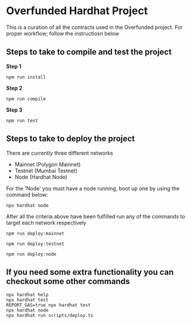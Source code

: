 # Overfunded Hardhat Project
This is a curation of all the contracts used in the Overfunded project. For proper workflow; follow the instructiosn below


## Steps to take to compile and test the project
**Step 1**
```shell
npm run install
```
**Step 2**
```shell
npm run compile
```
**Step 3**
```shell
npm run test
```

## Steps to take to deploy the project
There are currently three different networks
- Mainnet (Polygon Mainnet)
- Testnet (Mumbai Testnet)
- Node (Hardhat Node)
  
For the 'Node' you must have a node running, boot up one by using the command below:
```shell
npx hardhat node
```
After all the criteria above have been fulfilled run any of the commands to target each network respectively

```shell
npm run deploy:mainnet
```
```shell
npm run deploy:testnet
```
```shell
npm run deploy:node
```

## If you need some extra functionality you can checkout some other commands
```shell
npx hardhat help
npx hardhat test
REPORT_GAS=true npx hardhat test
npx hardhat node
npx hardhat run scripts/deploy.ts
```
